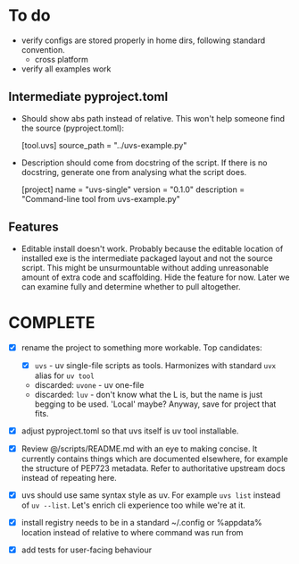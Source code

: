 # To do

- verify configs are stored properly in home dirs, following standard convention.
  - cross platform 
- verify all examples work

## Intermediate pyproject.toml

- Should show abs path instead of relative. This won't help someone find the source (pyproject.toml):

    [tool.uvs]
    source_path = "../uvs-example.py"

- Description should come from docstring of the script. If there is no docstring, generate one from analysing what the script does.
 
    [project]
    name = "uvs-single"
    version = "0.1.0"
    description = "Command-line tool from uvs-example.py"

## Features

- Editable install doesn't work. Probably because the editable location of installed exe is the intermediate packaged layout and not the source script. This might be unsurmountable without adding unreasonable amount of extra code and scaffolding. Hide the feature for now. Later we can examine fully and determine whether to pull altogether.


# COMPLETE

- [x] rename the project to something more workable. Top candidates:
  
  - [x] `uvs` - uv single-file scripts as tools. Harmonizes with standard `uvx` alias for `uv tool`
  - discarded:  `uvone` - uv one-file
  - discarded: `luv` - don't know what the L is, but the name is just begging to be used. 'Local' maybe? Anyway, save for project that fits.

- [x] adjust pyproject.toml so that uvs itself is uv tool installable.

- [x] Review @/scripts/README.md with an eye to making concise. It currently contains things which are documented elsewhere, for example the structure of PEP723 metadata. Refer to authoritative upstream docs instead of repeating here.

- [x] uvs should use same syntax style as uv. For example `uvs list` instead of `uv --list`. Let's enrich cli experience too while we're at it.

- [x] install registry needs to be in a standard ~/.config or %appdata% location instead of relative to where command was run from

- [x] add tests for user-facing behaviour
